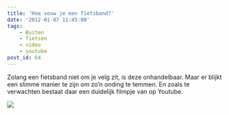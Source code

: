 ```yaml
---
title: 'Hoe vouw je een fietsband?'
date: '2012-01-07 11:45:00'
tags:
    - Buiten
    - fietsen
    - video
    - youtube
post_id: 64
---
```


Zolang een fietsband niet om je velg zit, is deze onhandelbaar. Maar er blijkt een slimme manier te zijn om zo’n onding te temmen. En zoals te verwachten bestaat daar een duidelijk filmpje van op Youtube.
 
 ![](https://youtu.be/5uxjvBAHAWg)

 